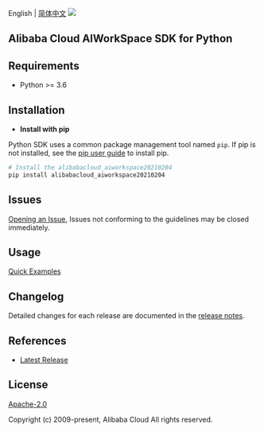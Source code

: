 English | [简体中文](README-CN.md)
![](https://aliyunsdk-pages.alicdn.com/icons/AlibabaCloud.svg)

## Alibaba Cloud AIWorkSpace SDK for Python

## Requirements

- Python >= 3.6

## Installation

- **Install with pip**

Python SDK uses a common package management tool named `pip`. If pip is not installed, see the [pip user guide](https://pip.pypa.io/en/stable/installing/ "pip User Guide") to install pip.

```bash
# Install the alibabacloud_aiworkspace20210204
pip install alibabacloud_aiworkspace20210204
```

## Issues

[Opening an Issue](https://github.com/aliyun/alibabacloud-sdk/issues/new), Issues not conforming to the guidelines may be closed immediately.

## Usage

[Quick Examples](https://github.com/aliyun/alibabacloud-python-sdk/blob/master/docs/0-Usage-EN.md#quick-examples)

## Changelog

Detailed changes for each release are documented in the [release notes](./ChangeLog.md).

## References

- [Latest Release](https://github.com/aliyun/alibabacloud-sdk/tree/master/python)

## License

[Apache-2.0](http://www.apache.org/licenses/LICENSE-2.0)

Copyright (c) 2009-present, Alibaba Cloud All rights reserved.
